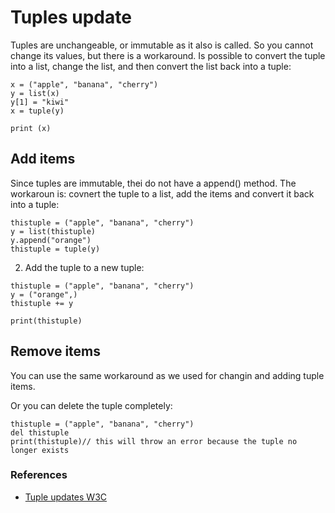 # Tuples update

Tuples are unchangeable, or immutable as it also is called. So you cannot change its values, but there is a workaround. Is possible to convert the tuple into a list, change the list, and then convert the list back into a tuple:
```
x = ("apple", "banana", "cherry")
y = list(x)
y[1] = "kiwi"
x = tuple(y)

print (x)

```

## Add items
Since tuples are immutable, thei do not have a append() method.
The workaroun is: covnert the tuple to a list, add the items and convert it back into a tuple:

```
thistuple = ("apple", "banana", "cherry")
y = list(thistuple)
y.append("orange")
thistuple = tuple(y)
```

2. Add the tuple to a new tuple:
```
thistuple = ("apple", "banana", "cherry")
y = ("orange",)
thistuple += y

print(thistuple)
```

## Remove items

You can use the same workaround as we used for changin and adding tuple items.

Or you can delete the tuple completely:
```
thistuple = ("apple", "banana", "cherry")
del thistuple
print(thistuple)// this will throw an error because the tuple no longer exists
```

### References
- [Tuple updates W3C](https://www.w3schools.com/python/python_tuples_update.asp)

